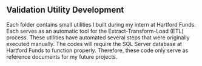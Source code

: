 ## Validation Utility Development 

Each folder contains small utilities I built during my intern at Hartford Funds. Each serves as an automatic tool for the Extract-Transform-Load (ETL) process. These utilities have automated several steps that were originally executed manually. The codes will require the SQL Server database at Hartford Funds to function properly. Therefore, these code only serve as reference documents for my future projects. 
